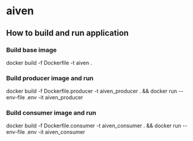 # aiven

## How to build and run application
### Build base image
docker build -f Dockerfile -t aiven .

### Build producer image and run
docker build -f Dockerfile.producer -t aiven_producer . && docker run --env-file .env -it aiven_producer

### Build consumer image and run
docker build -f Dockerfile.consumer -t aiven_consumer . && docker run --env-file .env -it aiven_consumer


